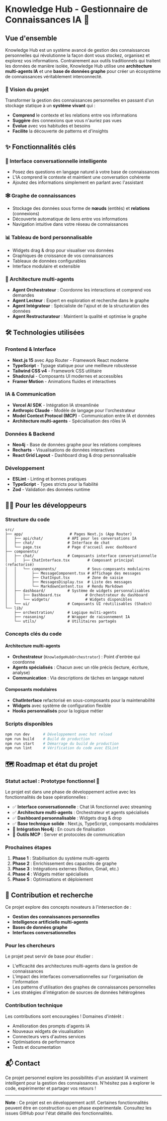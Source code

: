 # Knowledge Hub - Gestionnaire de Connaissances IA 🧠

## Vue d'ensemble

Knowledge Hub est un système avancé de gestion des connaissances personnelles qui révolutionne la façon dont vous stockez, organisez et explorez vos informations. Contrairement aux outils traditionnels qui traitent les données de manière isolée, Knowledge Hub utilise une **architecture multi-agents IA** et une **base de données graphe** pour créer un écosystème de connaissances véritablement interconnecté.

### 🎯 Vision du projet

Transformer la gestion des connaissances personnelles en passant d'un stockage statique à un **système vivant** qui :
- **Comprend** le contexte et les relations entre vos informations
- **Suggère** des connexions que vous n'auriez pas vues
- **Évolue** avec vos habitudes et besoins
- **Facilite** la découverte de patterns et d'insights

## ✨ Fonctionnalités clés

### 🤖 Interface conversationnelle intelligente
- Posez des questions en langage naturel à votre base de connaissances
- L'IA comprend le contexte et maintient une conversation cohérente
- Ajoutez des informations simplement en parlant avec l'assistant

### 🕸️ Graphe de connaissances
- Stockage des données sous forme de **nœuds** (entités) et **relations** (connexions)
- Découverte automatique de liens entre vos informations
- Navigation intuitive dans votre réseau de connaissances

### 📊 Tableau de bord personnalisable
- Widgets drag & drop pour visualiser vos données
- Graphiques de croissance de vos connaissances
- Tableaux de données configurables
- Interface modulaire et extensible

### 🔄 Architecture multi-agents
- **Agent Orchestrateur** : Coordonne les interactions et comprend vos demandes
- **Agent Lecteur** : Expert en exploration et recherche dans le graphe
- **Agent Intégrateur** : Spécialiste de l'ajout et de la structuration des données
- **Agent Restructurateur** : Maintient la qualité et optimise le graphe

## 🛠️ Technologies utilisées

### Frontend & Interface
- **Next.js 15** avec App Router - Framework React moderne
- **TypeScript** - Typage statique pour une meilleure robustesse
- **Tailwind CSS v4** - Framework CSS utilitaire
- **Shadcn/ui** - Composants UI modernes et accessibles
- **Framer Motion** - Animations fluides et interactives

### IA & Communication
- **Vercel AI SDK** - Intégration IA streamlinée
- **Anthropic Claude** - Modèle de langage pour l'orchestrateur
- **Model Context Protocol (MCP)** - Communication entre IA et données
- **Architecture multi-agents** - Spécialisation des rôles IA

### Données & Backend
- **Neo4j** - Base de données graphe pour les relations complexes
- **Recharts** - Visualisations de données interactives
- **React Grid Layout** - Dashboard drag & drop personnalisable

### Développement
- **ESLint** - Linting et bonnes pratiques
- **TypeScript** - Types stricts pour la fiabilité
- **Zod** - Validation des données runtime

## 👩‍💻 Pour les développeurs

### Structure du code

```
src/
├── app/                     # Pages Next.js (App Router)
│   ├── api/chat/           # API pour les conversations IA
│   ├── chat/               # Interface de chat
│   └── page.tsx            # Page d'accueil avec dashboard
├── components/             
│   ├── chat/               # Composants interface conversationnelle
│   │   ├── ChatInterface.tsx        # Composant principal (refactorisé)
│   │   └── components/              # Sous-composants modulaires
│   │       ├── MessageComponent.tsx # Affichage des messages
│   │       ├── ChatInput.tsx        # Zone de saisie
│   │       ├── MessagesDisplay.tsx  # Liste des messages
│   │       └── MarkdownContent.tsx  # Rendu Markdown
│   ├── dashboard/          # Système de widgets personnalisables
│   │   ├── Dashboard.tsx           # Orchestrateur du dashboard
│   │   └── widgets/                # Widgets disponibles
│   └── ui/                 # Composants UI réutilisables (Shadcn)
└── lib/
    ├── orchestration/      # Logique multi-agents
    ├── reasoning/          # Wrapper de raisonnement IA
    └── utils/              # Utilitaires partagés
```

### Concepts clés du code

#### Architecture multi-agents
- **Orchestrateur** (`KnowledgeHubOrchestrator`) : Point d'entrée qui coordonne
- **Agents spécialisés** : Chacun avec un rôle précis (lecture, écriture, analyse)
- **Communication** : Via descriptions de tâches en langage naturel

#### Composants modulaires
- **ChatInterface** refactorisé en sous-composants pour la maintenabilité
- **Widgets** avec système de configuration flexible
- **Hooks personnalisés** pour la logique métier

### Scripts disponibles

```bash
npm run dev      # Développement avec hot reload
npm run build    # Build de production
npm run start    # Démarrage du build de production
npm run lint     # Vérification du code avec ESLint
```

## 🗺️ Roadmap et état du projet

### Statut actuel : **Prototype fonctionnel** 🚧

Le projet est dans une phase de développement active avec les fonctionnalités de base opérationnelles :

- ✅ **Interface conversationnelle** : Chat IA fonctionnel avec streaming
- ✅ **Architecture multi-agents** : Orchestrateur et agents spécialisés
- ✅ **Dashboard personnalisable** : Widgets drag & drop
- ✅ **Base technique solide** : Next.js, TypeScript, composants modulaires
- 🔄 **Intégration Neo4j** : En cours de finalisation
- 🔄 **Outils MCP** : Server et protocoles de communication

### Prochaines étapes

1. **Phase 1** : Stabilisation du système multi-agents
2. **Phase 2** : Enrichissement des capacités de graphe
3. **Phase 3** : Intégrations externes (Notion, Gmail, etc.)
4. **Phase 4** : Widgets métier spécialisés
5. **Phase 5** : Optimisations et déploiement

## 🤝 Contribution et recherche

Ce projet explore des concepts novateurs à l'intersection de :
- **Gestion des connaissances personnelles**
- **Intelligence artificielle multi-agents**
- **Bases de données graphe**
- **Interfaces conversationnelles**

### Pour les chercheurs

Le projet peut servir de base pour étudier :
- L'efficacité des architectures multi-agents dans la gestion de connaissances
- L'impact des interfaces conversationnelles sur l'organisation de l'information
- Les patterns d'utilisation des graphes de connaissances personnelles
- Les stratégies d'intégration de sources de données hétérogènes

### Contribution technique

Les contributions sont encouragées ! Domaines d'intérêt :
- Amélioration des prompts d'agents IA
- Nouveaux widgets de visualisation
- Connecteurs vers d'autres services
- Optimisations de performance
- Tests et documentation

## 📬 Contact

Ce projet personnel explore les possibilités d'un assistant IA vraiment intelligent pour la gestion des connaissances. N'hésitez pas à explorer le code, expérimenter et partager vos retours !

---

**Note** : Ce projet est en développement actif. Certaines fonctionnalités peuvent être en construction ou en phase expérimentale. Consultez les issues GitHub pour l'état détaillé des fonctionnalités.

